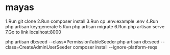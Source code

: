 # mayas
1.Run git clone <my-cool-project>
2.Run composer install
3.Run cp .env.example .env
4.Run php artisan key:generate
5.Run php artisan migrate
6.Run php artisan serve
7.Go to link localhost:8000

php artisan db:seed --class=PermissionTableSeeder
 php artisan db:seed --class=CreateAdminUserSeeder
composer install --ignore-platform-reqs
